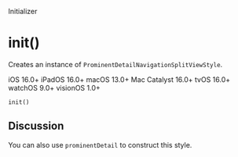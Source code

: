Initializer

# init()

Creates an instance of `ProminentDetailNavigationSplitViewStyle`.

iOS 16.0+  iPadOS 16.0+  macOS 13.0+  Mac Catalyst 16.0+  tvOS 16.0+  watchOS
9.0+  visionOS 1.0+

    
    
    init()

## Discussion

You can also use `prominentDetail` to construct this style.

